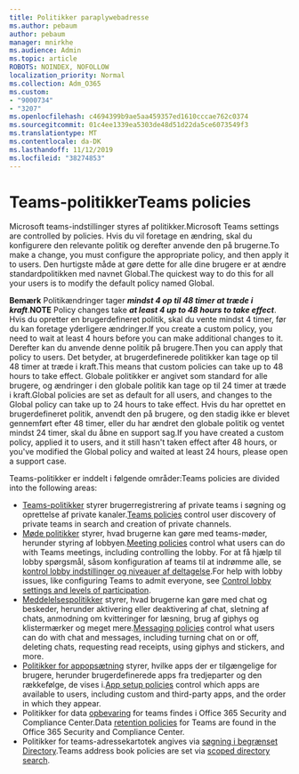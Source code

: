 ```yaml
---
title: Politikker paraplywebadresse
ms.author: pebaum
author: pebaum
manager: mnirkhe
ms.audience: Admin
ms.topic: article
ROBOTS: NOINDEX, NOFOLLOW
localization_priority: Normal
ms.collection: Adm_O365
ms.custom:
- "9000734"
- "3207"
ms.openlocfilehash: c4694399b9ae5aa459357ed1610cccae762c0374
ms.sourcegitcommit: 01c4ee1339ea5303de48d51d22da5ce6073549f3
ms.translationtype: MT
ms.contentlocale: da-DK
ms.lasthandoff: 11/12/2019
ms.locfileid: "38274853"
---
```

# <a name="teams-policies"></a><span data-ttu-id="c9261-102">Teams-politikker</span><span class="sxs-lookup"><span data-stu-id="c9261-102">Teams policies</span></span>

<span data-ttu-id="c9261-103">Microsoft teams-indstillinger styres af politikker.</span><span class="sxs-lookup"><span data-stu-id="c9261-103">Microsoft Teams settings are controlled by policies.</span></span> <span data-ttu-id="c9261-104">Hvis du vil foretage en ændring, skal du konfigurere den relevante politik og derefter anvende den på brugerne.</span><span class="sxs-lookup"><span data-stu-id="c9261-104">To make a change, you must configure the appropriate policy, and then apply it to users.</span></span> <span data-ttu-id="c9261-105">Den hurtigste måde at gøre dette for alle dine brugere er at ændre standardpolitikken med navnet Global.</span><span class="sxs-lookup"><span data-stu-id="c9261-105">The quickest way to do this for all your users is to modify the default policy named Global.</span></span> 

<span data-ttu-id="c9261-106">**Bemærk** Politikændringer tager ***mindst 4 op til 48 timer at træde i kraft***.</span><span class="sxs-lookup"><span data-stu-id="c9261-106">**NOTE** Policy changes take ***at least 4 up to 48 hours to take effect***.</span></span> <span data-ttu-id="c9261-107">Hvis du opretter en brugerdefineret politik, skal du vente mindst 4 timer, før du kan foretage yderligere ændringer.</span><span class="sxs-lookup"><span data-stu-id="c9261-107">If you create a custom policy, you need to wait at least 4 hours before you can make additional changes to it.</span></span> <span data-ttu-id="c9261-108">Derefter kan du anvende denne politik på brugere.</span><span class="sxs-lookup"><span data-stu-id="c9261-108">Then you can apply that policy to users.</span></span> <span data-ttu-id="c9261-109">Det betyder, at brugerdefinerede politikker kan tage op til 48 timer at træde i kraft.</span><span class="sxs-lookup"><span data-stu-id="c9261-109">This means that custom policies can take up to 48 hours to take effect.</span></span> <span data-ttu-id="c9261-110">Globale politikker er angivet som standard for alle brugere, og ændringer i den globale politik kan tage op til 24 timer at træde i kraft.</span><span class="sxs-lookup"><span data-stu-id="c9261-110">Global policies are set as default for all users, and changes to the Global policy can take up to 24 hours to take effect.</span></span> <span data-ttu-id="c9261-111">Hvis du har oprettet en brugerdefineret politik, anvendt den på brugere, og den stadig ikke er blevet gennemført efter 48 timer, eller du har ændret den globale politik og ventet mindst 24 timer, skal du åbne en support sag.</span><span class="sxs-lookup"><span data-stu-id="c9261-111">If you have created a custom policy, applied it to users, and it still hasn't taken effect after 48 hours, or you've modified the Global policy and waited at least 24 hours, please open a support case.</span></span>

<span data-ttu-id="c9261-112">Teams-politikker er inddelt i følgende områder:</span><span class="sxs-lookup"><span data-stu-id="c9261-112">Teams policies are divided into the following areas:</span></span>

- <span data-ttu-id="c9261-113">[Teams-politikker](https://docs.microsoft.com/MicrosoftTeams/teams-policies) styrer brugerregistrering af private teams i søgning og oprettelse af private kanaler.</span><span class="sxs-lookup"><span data-stu-id="c9261-113">[Teams policies](https://docs.microsoft.com/MicrosoftTeams/teams-policies) control user discovery of private teams in search and creation of private channels.</span></span>  
- <span data-ttu-id="c9261-114">[Møde politikker](https://docs.microsoft.com/microsoftteams/meeting-policies-in-teams) styrer, hvad brugerne kan gøre med teams-møder, herunder styring af lobbyen.</span><span class="sxs-lookup"><span data-stu-id="c9261-114">[Meeting policies](https://docs.microsoft.com/microsoftteams/meeting-policies-in-teams) control what users can do with Teams meetings, including controlling the lobby.</span></span> <span data-ttu-id="c9261-115">For at få hjælp til lobby spørgsmål, såsom konfiguration af teams til at indrømme alle, se [kontrol lobby indstillinger og niveauer af deltagelse](https://docs.microsoft.com/en-us/alchemyinsights/bypass-lobby).</span><span class="sxs-lookup"><span data-stu-id="c9261-115">For help with lobby issues, like configuring Teams to admit everyone, see [Control lobby settings and levels of participation](https://docs.microsoft.com/en-us/alchemyinsights/bypass-lobby).</span></span>
- <span data-ttu-id="c9261-116">[Meddelelsespolitikker](https://docs.microsoft.com/microsoftteams/messaging-policies-in-teams) styrer, hvad brugerne kan gøre med chat og beskeder, herunder aktivering eller deaktivering af chat, sletning af chats, anmodning om kvitteringer for læsning, brug af giphys og klistermærker og meget mere.</span><span class="sxs-lookup"><span data-stu-id="c9261-116">[Messaging policies](https://docs.microsoft.com/microsoftteams/messaging-policies-in-teams) control what users can do with chat and messages, including turning chat on or off, deleting chats, requesting read receipts, using giphys and stickers, and more.</span></span>
- <span data-ttu-id="c9261-117">[Politikker for appopsætning](https://docs.microsoft.com/MicrosoftTeams/teams-app-setup-policies) styrer, hvilke apps der er tilgængelige for brugere, herunder brugerdefinerede apps fra tredjeparter og den rækkefølge, de vises i.</span><span class="sxs-lookup"><span data-stu-id="c9261-117">[App setup policies](https://docs.microsoft.com/MicrosoftTeams/teams-app-setup-policies) control which apps are available to users, including custom and third-party apps, and the order in which they appear.</span></span>  
- <span data-ttu-id="c9261-118">Politikker for data [opbevaring](https://docs.microsoft.com/microsoftteams/retention-policies) for teams findes i Office 365 Security and Compliance Center.</span><span class="sxs-lookup"><span data-stu-id="c9261-118">Data [retention policies](https://docs.microsoft.com/microsoftteams/retention-policies) for Teams are found in the Office 365 Security and Compliance Center.</span></span>
- <span data-ttu-id="c9261-119">Politikker for teams-adressekartotek angives via [søgning i begrænset Directory](https://docs.microsoft.com/MicrosoftTeams/teams-scoped-directory-search).</span><span class="sxs-lookup"><span data-stu-id="c9261-119">Teams address book policies are set via [scoped directory search](https://docs.microsoft.com/MicrosoftTeams/teams-scoped-directory-search).</span></span>